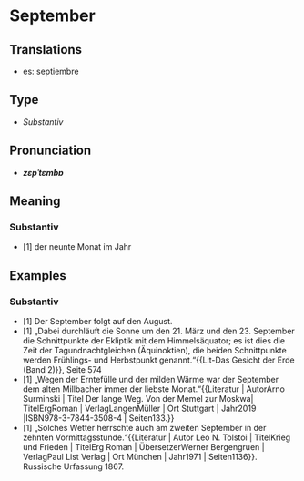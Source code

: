 # September
## Translations
- es: septiembre
## Type
- _Substantiv_
## Pronunciation
- **_zɛpˈtɛmbɐ_**
## Meaning
### Substantiv
- [1] der neunte Monat im Jahr
## Examples
### Substantiv
- [1] Der September folgt auf den August.
- [1] „Dabei durchläuft die Sonne um den 21. März und den 23. September die Schnittpunkte der Ekliptik mit dem Himmelsäquator; es ist dies die Zeit der Tagundnachtgleichen (Äquinoktien), die beiden Schnittpunkte werden Frühlings- und Herbstpunkt genannt.“<ref>{{Lit-Das Gesicht der Erde (Band 2)}}, Seite 574</ref>
- [1] „Wegen der Erntefülle und der milden Wärme war der September dem alten Millbacher immer der liebste Monat.“<ref>{{Literatur | AutorArno Surminski | Titel Der lange Weg. Von der Memel zur Moskwa| TitelErgRoman | VerlagLangenMüller | Ort Stuttgart | Jahr2019 |ISBN978-3-7844-3508-4 | Seiten133.}}</ref>
- [1] „Solches Wetter herrschte auch am zweiten September in der zehnten Vormittagsstunde.“<ref>{{Literatur | Autor Leo N. Tolstoi | TitelKrieg und Frieden | TitelErg Roman | ÜbersetzerWerner Bergengruen | VerlagPaul List Verlag | Ort München | Jahr1971 | Seiten1136}}. Russische Urfassung 1867.</ref>
